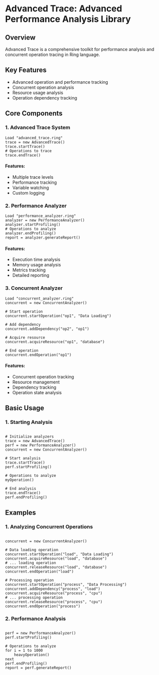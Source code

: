 # Advanced Trace: Advanced Performance Analysis Library

## Overview
Advanced Trace is a comprehensive toolkit for performance analysis and concurrent operation tracing in Ring language.

## Key Features
- Advanced operation and performance tracking
- Concurrent operation analysis
- Resource usage analysis
- Operation dependency tracking

## Core Components

### 1. Advanced Trace System
```ring
Load "advanced_trace.ring"
trace = new AdvancedTrace()
trace.startTrace()
# Operations to trace
trace.endTrace()
```

#### Features:
- Multiple trace levels
- Performance tracking
- Variable watching
- Custom logging

### 2. Performance Analyzer
```ring
Load "performance_analyzer.ring"
analyzer = new PerformanceAnalyzer()
analyzer.startProfiling()
# Operations to analyze
analyzer.endProfiling()
report = analyzer.generateReport()
```

#### Features:
- Execution time analysis
- Memory usage analysis
- Metrics tracking
- Detailed reporting

### 3. Concurrent Analyzer
```ring
Load "concurrent_analyzer.ring"
concurrent = new ConcurrentAnalyzer()

# Start operation
concurrent.startOperation("op1", "Data Loading")

# Add dependency
concurrent.addDependency("op2", "op1")

# Acquire resource
concurrent.acquireResource("op1", "database")

# End operation
concurrent.endOperation("op1")
```

#### Features:
- Concurrent operation tracking
- Resource management
- Dependency tracking
- Operation state analysis


## Basic Usage

### 1. Starting Analysis
```ring

# Initialize analyzers
trace = new AdvancedTrace()
perf = new PerformanceAnalyzer()
concurrent = new ConcurrentAnalyzer()

# Start analysis
trace.startTrace()
perf.startProfiling()

# Operations to analyze
myOperation()

# End analysis
trace.endTrace()
perf.endProfiling()
```


## Examples

### 1. Analyzing Concurrent Operations
```ring

concurrent = new ConcurrentAnalyzer()

# Data loading operation
concurrent.startOperation("load", "Data Loading")
concurrent.acquireResource("load", "database")
# ... loading operation
concurrent.releaseResource("load", "database")
concurrent.endOperation("load")

# Processing operation
concurrent.startOperation("process", "Data Processing")
concurrent.addDependency("process", "load")
concurrent.acquireResource("process", "cpu")
# ... processing operation
concurrent.releaseResource("process", "cpu")
concurrent.endOperation("process")
```

### 2. Performance Analysis
```ring

perf = new PerformanceAnalyzer()
perf.startProfiling()

# Operations to analyze
for i = 1 to 1000
    heavyOperation()
next
perf.endProfiling()
report = perf.generateReport()
```



